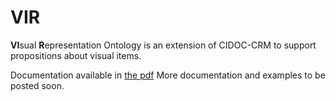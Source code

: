 # VIR
**VI**sual **R**epresentation Ontology is an extension of CIDOC-CRM to support propositions about visual items.  

Documentation available in [the pdf](../vir_documentation.pdf)
More documentation and examples to be posted soon.  
   
